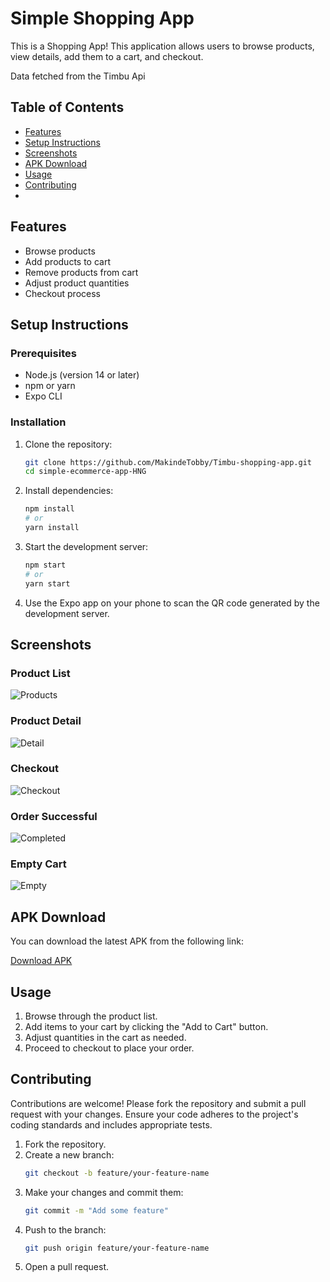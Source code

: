 # Simple Shopping App

This is a Shopping App! This application allows users to browse products, view details, add them to a cart, and checkout.

Data fetched from the Timbu Api

## Table of Contents

- [Features](#features)
- [Setup Instructions](#setup-instructions)
- [Screenshots](#screenshots)
- [APK Download](#apk-download)
- [Usage](#usage)
- [Contributing](#contributing)
-

## Features

- Browse products
- Add products to cart
- Remove products from cart
- Adjust product quantities
- Checkout process

## Setup Instructions

### Prerequisites

- Node.js (version 14 or later)
- npm or yarn
- Expo CLI

### Installation

1. Clone the repository:

   ```sh
   git clone https://github.com/MakindeTobby/Timbu-shopping-app.git
   cd simple-ecommerce-app-HNG
   ```

2. Install dependencies:

   ```sh
   npm install
   # or
   yarn install
   ```

3. Start the development server:

   ```sh
   npm start
   # or
   yarn start
   ```

4. Use the Expo app on your phone to scan the QR code generated by the development server.

## Screenshots

### Product List

![Products](./assets/screenshot/product.png)

### Product Detail

![Detail](./assets/screenshot/detailPage.png)

### Checkout

![Checkout](./assets/screenshot/cart.png)

### Order Successful

![Completed](./assets/screenshot/checkout.png)

### Empty Cart

![Empty](./assets/screenshot/empty.png)

## APK Download

You can download the latest APK from the following link:

[Download APK](https://expo.dev/artifacts/eas/7kc4KrvSooRYnbWNVhjuMN.apk)

## Usage

1. Browse through the product list.
2. Add items to your cart by clicking the "Add to Cart" button.
3. Adjust quantities in the cart as needed.
4. Proceed to checkout to place your order.

## Contributing

Contributions are welcome! Please fork the repository and submit a pull request with your changes. Ensure your code adheres to the project's coding standards and includes appropriate tests.

1. Fork the repository.
2. Create a new branch:
   ```sh
   git checkout -b feature/your-feature-name
   ```
3. Make your changes and commit them:
   ```sh
   git commit -m "Add some feature"
   ```
4. Push to the branch:
   ```sh
   git push origin feature/your-feature-name
   ```
5. Open a pull request.
